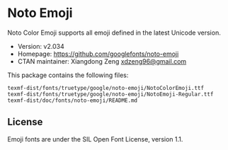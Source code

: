 # Noto Emoji

Noto Color Emoji supports all emoji defined in the latest Unicode version.

- Version: v2.034
- Homepage: https://github.com/googlefonts/noto-emoji
- CTAN maintainer: Xiangdong Zeng <xdzeng96@gmail.com>

This package contains the following files:

    texmf-dist/fonts/truetype/google/noto-emoji/NotoColorEmoji.ttf
    texmf-dist/fonts/truetype/google/noto-emoji/NotoEmoji-Regular.ttf
    texmf-dist/doc/fonts/noto-emoji/README.md

## License

Emoji fonts are under the SIL Open Font License, version 1.1.
